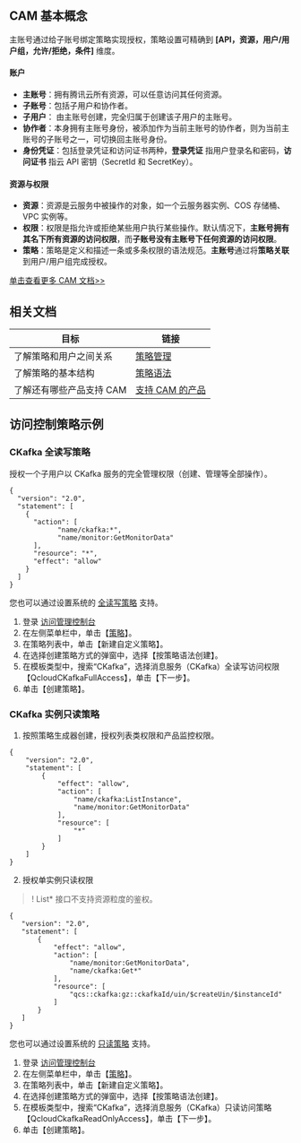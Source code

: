 
##  CAM 基本概念
主账号通过给子账号绑定策略实现授权，策略设置可精确到 **[API，资源，用户/用户组，允许/拒绝，条件]** 维度。

#### 账户
- **主账号**：拥有腾讯云所有资源，可以任意访问其任何资源。
- **子账号**：包括子用户和协作者。
 - **子用户**： 由主账号创建，完全归属于创建该子用户的主账号。
 - **协作者**：本身拥有主账号身份，被添加作为当前主账号的协作者，则为当前主账号的子账号之一，可切换回主账号身份。
- **身份凭证**：包括登录凭证和访问证书两种，**登录凭证** 指用户登录名和密码，**访问证书** 指云 API 密钥（SecretId 和 SecretKey）。

#### 资源与权限

- **资源**：资源是云服务中被操作的对象，如一个云服务器实例、COS 存储桶、VPC 实例等。
- **权限**：权限是指允许或拒绝某些用户执行某些操作。默认情况下，**主账号拥有其名下所有资源的访问权限**，而**子账号没有主账号下任何资源的访问权限**。
- **策略**：策略是定义和描述一条或多条权限的语法规范。**主账号**通过将**策略关联**到用户/用户组完成授权。

[单击查看更多 CAM 文档>>](https://intl.cloud.tencent.com/document/product/598/10583)

##  相关文档
| 目标 | 链接 |
|---------|---------|
|了解策略和用户之间关系| [策略管理](https://intl.cloud.tencent.com/document/product/598/10601) |
|了解策略的基本结构| [策略语法](https://intl.cloud.tencent.com/document/product/598/10603) |
|了解还有哪些产品支持 CAM|[支持 CAM 的产品](https://intl.cloud.tencent.com/document/product/598/10588)|


##  访问控制策略示例 

### CKafka 全读写策略
授权一个子用户以 CKafka 服务的完全管理权限（创建、管理等全部操作）。
```
{
  "version": "2.0",
  "statement": [
    {
      "action": [
            "name/ckafka:*",
            "name/monitor:GetMonitorData"
      ],
      "resource": "*",
      "effect": "allow"
    }
  ]
}
```

您也可以通过设置系统的 [全读写策略](https://console.cloud.tencent.com/cam/policy/createV2) 支持。
1. 登录 [访问管理控制台](https://console.cloud.tencent.com/cam/overview) 
2. 在左侧菜单栏中，单击【[策略](https://console.cloud.tencent.com/cam/policy)】。
3. 在策略列表中，单击【新建自定义策略】。
4. 在选择创建策略方式的弹窗中，选择【按策略语法创建】。
5. 在模板类型中，搜索“CKafka”，选择消息服务（CKafka）全读写访问权限【QcloudCKafkaFullAccess】，单击【下一步】。
6. 单击【创建策略】。



### CKafka 实例只读策略
1. 按照策略生成器创建，授权列表类权限和产品监控权限。
```
{
    "version": "2.0",
    "statement": [
        {
            "effect": "allow",
            "action": [
                "name/ckafka:ListInstance",
                "name/monitor:GetMonitorData"
            ],
            "resource": [
                "*"
            ]
        }
    ]
}
```

2. 授权单实例只读权限
>! List* 接口不支持资源粒度的鉴权。

 ```
{
    "version": "2.0",
    "statement": [
        {
            "effect": "allow",
            "action": [
                "name/monitor:GetMonitorData",
                "name/ckafka:Get*"
            ],
            "resource": [
                "qcs::ckafka:gz::ckafkaId/uin/$createUin/$instanceId" 
            ]
        }
    ]
}
 ```

您也可以通过设置系统的 [只读策略](https://console.cloud.tencent.com/cam/policy/createV2) 支持。
1. 登录 [访问管理控制台](https://console.cloud.tencent.com/cam/overview) 
2. 在左侧菜单栏中，单击【[策略](https://console.cloud.tencent.com/cam/policy)】。
3. 在策略列表中，单击【新建自定义策略】。
4. 在选择创建策略方式的弹窗中，选择【按策略语法创建】。
5. 在模板类型中，搜索“CKafka”，选择消息服务（CKafka）只读访问策略【QcloudCkafkaReadOnlyAccess】，单击【下一步】。
6. 单击【创建策略】。


